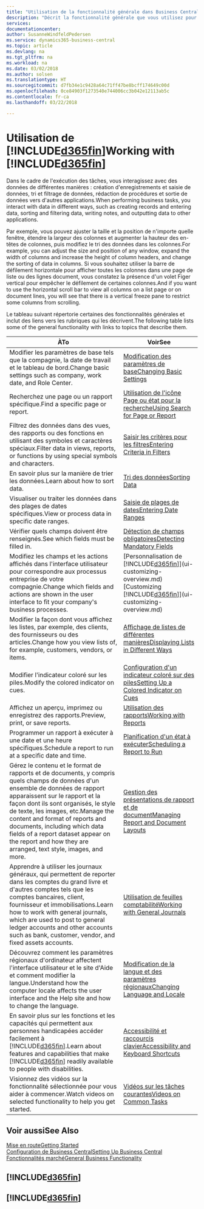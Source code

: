 ```yaml
---
title: "Utilisation de la fonctionnalité générale dans Business Central | Microsoft Docs"
description: "Décrit la fonctionnalité générale que vous utilisez pour interagir avec des données dans Business Central, par exemple entrer les valeurs, trier les données, et modifier les vues."
services: 
documentationcenter: 
author: SusanneWindfeldPedersen
ms.service: dynamics365-business-central
ms.topic: article
ms.devlang: na
ms.tgt_pltfrm: na
ms.workload: na
ms.date: 03/02/2018
ms.author: solsen
ms.translationtype: HT
ms.sourcegitcommit: d7fb34e1c9428a64c71ff47be8bcff174649c00d
ms.openlocfilehash: 0ce84903f1273540e744006cc3b042e12113ab5c
ms.contentlocale: fr-ca
ms.lasthandoff: 03/22/2018

---
```

# <a name="working-with-included365finincludesd365finmdmd"></a><span data-ttu-id="22121-103">Utilisation de [!INCLUDE[d365fin](includes/d365fin_md.md)]</span><span class="sxs-lookup"><span data-stu-id="22121-103">Working with [!INCLUDE[d365fin](includes/d365fin_md.md)]</span></span>
<span data-ttu-id="22121-104">Dans le cadre de l'exécution des tâches, vous interagissez avec des données de différentes manières : création d'enregistrements et saisie de données, tri et filtrage de données, rédaction de procédures et sortie de données vers d'autres applications.</span><span class="sxs-lookup"><span data-stu-id="22121-104">When performing business tasks, you interact with data in different ways, such as creating records and entering data, sorting and filtering data, writing notes, and outputting data to other applications.</span></span>

<span data-ttu-id="22121-105">Par exemple, vous pouvez ajuster la taille et la position de n'importe quelle fenêtre, étendre la largeur des colonnes et augmenter la hauteur des en-têtes de colonnes, puis modifiez le tri des données dans les colonnes.</span><span class="sxs-lookup"><span data-stu-id="22121-105">For example, you can adjust the size and position of any window, expand the width of columns and increase the height of column headers, and change the sorting of data in columns.</span></span> <span data-ttu-id="22121-106">Si vous souhaitez utiliser la barre de défilement horizontale pour afficher toutes les colonnes dans une page de liste ou des lignes document, vous constatez la présence d'un volet Figer vertical pour empêcher le défilement de certaines colonnes.</span><span class="sxs-lookup"><span data-stu-id="22121-106">And if you want to use the horizontal scroll bar to view all columns on a list page or on document lines, you will see that there is a vertical freeze pane to restrict some columns from scrolling.</span></span>

<span data-ttu-id="22121-107">Le tableau suivant répertorie certaines des fonctionnalités générales et inclut des liens vers les rubriques qui les décrivent.</span><span class="sxs-lookup"><span data-stu-id="22121-107">The following table lists some of the general functionality with links to topics that describe them.</span></span>

| <span data-ttu-id="22121-108">À</span><span class="sxs-lookup"><span data-stu-id="22121-108">To</span></span> | <span data-ttu-id="22121-109">Voir</span><span class="sxs-lookup"><span data-stu-id="22121-109">See</span></span> |
| --- | --- |
| <span data-ttu-id="22121-110">Modifier les paramètres de base tels que la compagnie, la date de travail et le tableau de bord.</span><span class="sxs-lookup"><span data-stu-id="22121-110">Change basic settings such as company, work date, and Role Center.</span></span> |[<span data-ttu-id="22121-111">Modification des paramètres de base</span><span class="sxs-lookup"><span data-stu-id="22121-111">Changing Basic Settings</span></span>](ui-change-basic-settings.md) |
| <span data-ttu-id="22121-112">Recherchez une page ou un rapport spécifique.</span><span class="sxs-lookup"><span data-stu-id="22121-112">Find a specific page or report.</span></span> |[<span data-ttu-id="22121-113">Utilisation de l'icône Page ou état pour la recherche</span><span class="sxs-lookup"><span data-stu-id="22121-113">Using Search for Page or Report</span></span>](ui-search.md) |
| <span data-ttu-id="22121-114">Filtrez des données dans des vues, des rapports ou des fonctions en utilisant des symboles et caractères spéciaux.</span><span class="sxs-lookup"><span data-stu-id="22121-114">Filter data in views, reports, or functions by using special symbols and characters.</span></span> |[<span data-ttu-id="22121-115">Saisir les critères pour les filtres</span><span class="sxs-lookup"><span data-stu-id="22121-115">Entering Criteria in Filters</span></span>](ui-enter-criteria-filters.md) |
| <span data-ttu-id="22121-116">En savoir plus sur la manière de trier les données.</span><span class="sxs-lookup"><span data-stu-id="22121-116">Learn about how to sort data.</span></span> |[<span data-ttu-id="22121-117">Tri des données</span><span class="sxs-lookup"><span data-stu-id="22121-117">Sorting Data</span></span>](ui-sorting.md) |
| <span data-ttu-id="22121-118">Visualiser ou traiter les données dans des plages de dates spécifiques.</span><span class="sxs-lookup"><span data-stu-id="22121-118">View or process data in specific date ranges.</span></span> |[<span data-ttu-id="22121-119">Saisie de plages de dates</span><span class="sxs-lookup"><span data-stu-id="22121-119">Entering Date Ranges</span></span>](ui-enter-date-ranges.md) |
| <span data-ttu-id="22121-120">Vérifier quels champs doivent être renseignés.</span><span class="sxs-lookup"><span data-stu-id="22121-120">See which fields must be filled in.</span></span> |[<span data-ttu-id="22121-121">Détection de champs obligatoires</span><span class="sxs-lookup"><span data-stu-id="22121-121">Detecting Mandatory Fields</span></span>](ui-mandatory-fields.md) |
| <span data-ttu-id="22121-122">Modifiez les champs et les actions affichés dans l'interface utilisateur pour correspondre aux processus entreprise de votre compagnie.</span><span class="sxs-lookup"><span data-stu-id="22121-122">Change which fields and actions are shown in the user interface to fit your company's business processes.</span></span> |<span data-ttu-id="22121-123">[Personnalisation de [!INCLUDE[d365fin](includes/d365fin_md.md)]](ui-customizing-overview.md)</span><span class="sxs-lookup"><span data-stu-id="22121-123">[Customizing [!INCLUDE[d365fin](includes/d365fin_md.md)]](ui-customizing-overview.md)</span></span> |
| <span data-ttu-id="22121-124">Modifier la façon dont vous affichez les listes, par exemple, des clients, des fournisseurs ou des articles.</span><span class="sxs-lookup"><span data-stu-id="22121-124">Change how you view lists of, for example, customers, vendors, or items.</span></span> |[<span data-ttu-id="22121-125">Affichage de listes de différentes manières</span><span class="sxs-lookup"><span data-stu-id="22121-125">Displaying Lists in Different Ways</span></span>](across-display-lists-different-views.md) |
| <span data-ttu-id="22121-126">Modifier l'indicateur coloré sur les piles.</span><span class="sxs-lookup"><span data-stu-id="22121-126">Modify the colored indicator on cues.</span></span> |[<span data-ttu-id="22121-127">Configuration d'un indicateur coloré sur des piles</span><span class="sxs-lookup"><span data-stu-id="22121-127">Setting Up a Colored Indicator on Cues</span></span>](ui-how-setup-colored-indicator-cues.md) |
|<span data-ttu-id="22121-128">Affichez un aperçu, imprimez ou enregistrez des rapports.</span><span class="sxs-lookup"><span data-stu-id="22121-128">Preview, print, or save reports.</span></span>|[<span data-ttu-id="22121-129">Utilisation des rapports</span><span class="sxs-lookup"><span data-stu-id="22121-129">Working with Reports</span></span>](ui-work-report.md)|
| <span data-ttu-id="22121-130">Programmer un rapport à exécuter à une date et une heure spécifiques.</span><span class="sxs-lookup"><span data-stu-id="22121-130">Schedule a report to run at a specific date and time.</span></span> |[<span data-ttu-id="22121-131">Planification d'un état à exécuter</span><span class="sxs-lookup"><span data-stu-id="22121-131">Scheduling a Report to Run</span></span>](ui-work-report.md#ScheduleReport) |
| <span data-ttu-id="22121-132">Gérez le contenu et le format de rapports et de documents, y compris quels champs de données d'un ensemble de données de rapport apparaissent sur le rapport et la façon dont ils sont organisés, le style de texte, les images, etc.</span><span class="sxs-lookup"><span data-stu-id="22121-132">Manage the content and format of reports and documents, including which data fields of a report dataset appear on the report and how they are arranged, text style, images, and more.</span></span>|[<span data-ttu-id="22121-133">Gestion des présentations de rapport et de document</span><span class="sxs-lookup"><span data-stu-id="22121-133">Managing Report and Document Layouts</span></span>](ui-manage-report-layouts.md) |
| <span data-ttu-id="22121-134">Apprendre à utiliser les journaux généraux, qui permettent de reporter dans les comptes du grand livre et d'autres comptes tels que les comptes bancaires, client, fournisseur et immobilisations.</span><span class="sxs-lookup"><span data-stu-id="22121-134">Learn how to work with general journals, which are used to post to general ledger accounts and other accounts such as bank, customer, vendor, and fixed assets accounts.</span></span> |[<span data-ttu-id="22121-135">Utilisation de feuilles comptabilité</span><span class="sxs-lookup"><span data-stu-id="22121-135">Working with General Journals</span></span>](ui-work-general-journals.md) |
|<span data-ttu-id="22121-136">Découvrez comment les paramètres régionaux d'ordinateur affectent l'interface utilisateur et le site d'Aide et comment modifier la langue.</span><span class="sxs-lookup"><span data-stu-id="22121-136">Understand how the computer locale affects the user interface and the Help site and how to change the language.</span></span>|[<span data-ttu-id="22121-137">Modification de la langue et des paramètres régionaux</span><span class="sxs-lookup"><span data-stu-id="22121-137">Changing Language and Locale</span></span>](about-locale-language.md)|
|<span data-ttu-id="22121-138">En savoir plus sur les fonctions et les capacités qui permettent aux personnes handicapées accéder facilement à [!INCLUDE[d365fin](includes/d365fin_md.md)].</span><span class="sxs-lookup"><span data-stu-id="22121-138">Learn about features and capabilities that make [!INCLUDE[d365fin](includes/d365fin_md.md)] readily available to people with disabilities.</span></span>|[<span data-ttu-id="22121-139">Accessibilité et raccourcis clavier</span><span class="sxs-lookup"><span data-stu-id="22121-139">Accessibility and Keyboard Shortcuts</span></span>](ui-accessibility.md)|
|<span data-ttu-id="22121-140">Visionnez des vidéos sur la fonctionnalité sélectionnée pour vous aider à commencer.</span><span class="sxs-lookup"><span data-stu-id="22121-140">Watch videos on selected functionality to help you get started.</span></span>|[<span data-ttu-id="22121-141">Vidéos sur les tâches courantes</span><span class="sxs-lookup"><span data-stu-id="22121-141">Videos on Common Tasks</span></span>](across-videos.md)|  

## <a name="see-also"></a><span data-ttu-id="22121-142">Voir aussi</span><span class="sxs-lookup"><span data-stu-id="22121-142">See Also</span></span>
[<span data-ttu-id="22121-143">Mise en route</span><span class="sxs-lookup"><span data-stu-id="22121-143">Getting Started</span></span>](index.md)  
[<span data-ttu-id="22121-144">Configuration de Business Central</span><span class="sxs-lookup"><span data-stu-id="22121-144">Setting Up Business Central</span></span>](setup.md)  
[<span data-ttu-id="22121-145">Fonctionnalités marché</span><span class="sxs-lookup"><span data-stu-id="22121-145">General Business Functionality</span></span>](ui-across-business-areas.md)  

## [!INCLUDE[d365fin](includes/free_trial_md.md)]  
## [!INCLUDE[d365fin](includes/training_link_md.md)]

